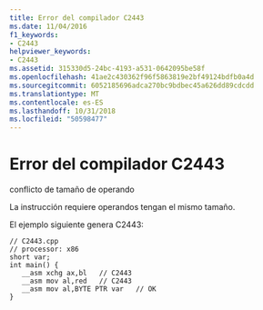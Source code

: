 ```yaml
---
title: Error del compilador C2443
ms.date: 11/04/2016
f1_keywords:
- C2443
helpviewer_keywords:
- C2443
ms.assetid: 315330d5-24bc-4193-a531-0642095be58f
ms.openlocfilehash: 41ae2c430362f96f5863819e2bf49124bdfb0a4d
ms.sourcegitcommit: 6052185696adca270bc9bdbec45a626dd89cdcdd
ms.translationtype: MT
ms.contentlocale: es-ES
ms.lasthandoff: 10/31/2018
ms.locfileid: "50598477"
---
```

# <a name="compiler-error-c2443"></a>Error del compilador C2443

conflicto de tamaño de operando

La instrucción requiere operandos tengan el mismo tamaño.

El ejemplo siguiente genera C2443:

```
// C2443.cpp
// processor: x86
short var;
int main() {
   __asm xchg ax,bl   // C2443
   __asm mov al,red   // C2443
   __asm mov al,BYTE PTR var   // OK
}
```